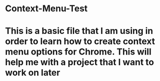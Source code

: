 # Context-Menu-Test

# This is a basic file that I am using in order to learn how to create context menu options for Chrome. This will help me with a project that I want to work on later
